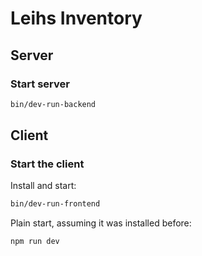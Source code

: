 # Leihs Inventory

## Server

### Start server

```sh
bin/dev-run-backend
```

## Client

### Start the client

Install and start:

```sh
bin/dev-run-frontend
```

Plain start, assuming it was installed before:

```sh
npm run dev
```
